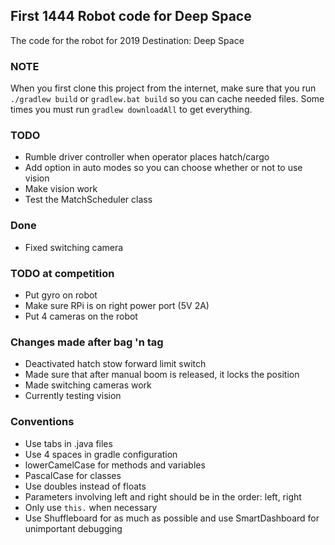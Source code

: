 ## First 1444 Robot code for Deep Space
The code for the robot for 2019 Destination: Deep Space
### NOTE
When you first clone this project from the internet, make sure that you run
```./gradlew build``` or ```gradlew.bat build``` so you can cache needed files.
Some times you must run ```gradlew downloadAll``` to get everything.
### TODO
* Rumble driver controller when operator places hatch/cargo
* Add option in auto modes so you can choose whether or not to use vision
* Make vision work
* Test the MatchScheduler class
### Done
* Fixed switching camera
### TODO at competition
* Put gyro on robot
* Make sure RPi is on right power port (5V 2A)
* Put 4 cameras on the robot
### Changes made after bag 'n tag
* Deactivated hatch stow forward limit switch
* Made sure that after manual boom is released, it locks the position
* Made switching cameras work
* Currently testing vision
### Conventions
* Use tabs in .java files
* Use 4 spaces in gradle configuration
* lowerCamelCase for methods and variables
* PascalCase for classes
* Use doubles instead of floats
* Parameters involving left and right should be in the order: left, right
* Only use ```this.``` when necessary
* Use Shuffleboard for as much as possible and use SmartDashboard for unimportant debugging